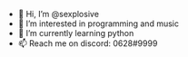 - 👋 Hi, I’m @sexplosive
- 👀 I’m interested in programming and music
- 🌱 I’m currently learning python
- 📫 Reach me on discord: 0628#9999
